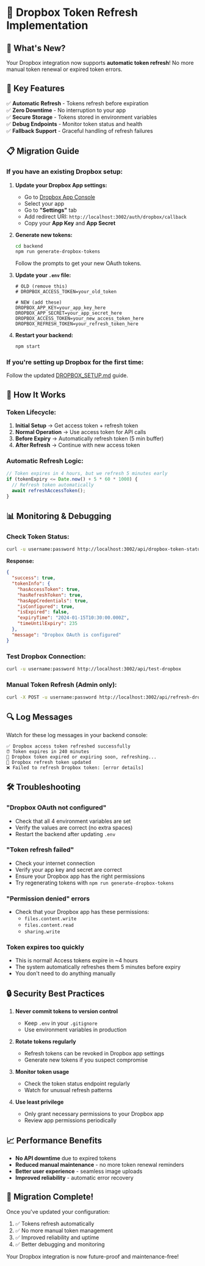 # 🔄 Dropbox Token Refresh Implementation

## 🎯 **What's New?**

Your Dropbox integration now supports **automatic token refresh**! No more manual token renewal or expired token errors.

## 🚀 **Key Features**

✅ **Automatic Refresh** - Tokens refresh before expiration  
✅ **Zero Downtime** - No interruption to your app  
✅ **Secure Storage** - Tokens stored in environment variables  
✅ **Debug Endpoints** - Monitor token status and health  
✅ **Fallback Support** - Graceful handling of refresh failures  

## 📋 **Migration Guide**

### **If you have an existing Dropbox setup:**

1. **Update your Dropbox App settings:**
   - Go to [Dropbox App Console](https://www.dropbox.com/developers/apps)
   - Select your app
   - Go to **"Settings"** tab
   - Add redirect URI: `http://localhost:3002/auth/dropbox/callback`
   - Copy your **App Key** and **App Secret**

2. **Generate new tokens:**
   ```bash
   cd backend
   npm run generate-dropbox-tokens
   ```
   Follow the prompts to get your new OAuth tokens.

3. **Update your `.env` file:**
   ```env
   # OLD (remove this)
   # DROPBOX_ACCESS_TOKEN=your_old_token
   
   # NEW (add these)
   DROPBOX_APP_KEY=your_app_key_here
   DROPBOX_APP_SECRET=your_app_secret_here
   DROPBOX_ACCESS_TOKEN=your_new_access_token_here
   DROPBOX_REFRESH_TOKEN=your_refresh_token_here
   ```

4. **Restart your backend:**
   ```bash
   npm start
   ```

### **If you're setting up Dropbox for the first time:**

Follow the updated [DROPBOX_SETUP.md](./DROPBOX_SETUP.md) guide.

## 🔧 **How It Works**

### **Token Lifecycle:**
1. **Initial Setup** → Get access token + refresh token
2. **Normal Operation** → Use access token for API calls
3. **Before Expiry** → Automatically refresh token (5 min buffer)
4. **After Refresh** → Continue with new access token

### **Automatic Refresh Logic:**
```javascript
// Token expires in 4 hours, but we refresh 5 minutes early
if (tokenExpiry <= Date.now() + 5 * 60 * 1000) {
  // Refresh token automatically
  await refreshAccessToken();
}
```

## 📊 **Monitoring & Debugging**

### **Check Token Status:**
```bash
curl -u username:password http://localhost:3002/api/dropbox-token-status
```

**Response:**
```json
{
  "success": true,
  "tokenInfo": {
    "hasAccessToken": true,
    "hasRefreshToken": true,
    "hasAppCredentials": true,
    "isConfigured": true,
    "isExpired": false,
    "expiryTime": "2024-01-15T10:30:00.000Z",
    "timeUntilExpiry": 235
  },
  "message": "Dropbox OAuth is configured"
}
```

### **Test Dropbox Connection:**
```bash
curl -u username:password http://localhost:3002/api/test-dropbox
```

### **Manual Token Refresh (Admin only):**
```bash
curl -X POST -u username:password http://localhost:3002/api/refresh-dropbox-token
```

## 🔍 **Log Messages**

Watch for these log messages in your backend console:

```
✅ Dropbox access token refreshed successfully
⏰ Token expires in 240 minutes
🔄 Dropbox token expired or expiring soon, refreshing...
🔄 Dropbox refresh token updated
❌ Failed to refresh Dropbox token: [error details]
```

## 🛠️ **Troubleshooting**

### **"Dropbox OAuth not configured"**
- Check that all 4 environment variables are set
- Verify the values are correct (no extra spaces)
- Restart the backend after updating `.env`

### **"Token refresh failed"**
- Check your internet connection
- Verify your app key and secret are correct
- Ensure your Dropbox app has the right permissions
- Try regenerating tokens with `npm run generate-dropbox-tokens`

### **"Permission denied" errors**
- Check that your Dropbox app has these permissions:
  - `files.content.write`
  - `files.content.read`
  - `sharing.write`

### **Token expires too quickly**
- This is normal! Access tokens expire in ~4 hours
- The system automatically refreshes them 5 minutes before expiry
- You don't need to do anything manually

## 🔒 **Security Best Practices**

1. **Never commit tokens to version control**
   - Keep `.env` in your `.gitignore`
   - Use environment variables in production

2. **Rotate tokens regularly**
   - Refresh tokens can be revoked in Dropbox app settings
   - Generate new tokens if you suspect compromise

3. **Monitor token usage**
   - Check the token status endpoint regularly
   - Watch for unusual refresh patterns

4. **Use least privilege**
   - Only grant necessary permissions to your Dropbox app
   - Review app permissions periodically

## 📈 **Performance Benefits**

- **No API downtime** due to expired tokens
- **Reduced manual maintenance** - no more token renewal reminders
- **Better user experience** - seamless image uploads
- **Improved reliability** - automatic error recovery

## 🎉 **Migration Complete!**

Once you've updated your configuration:

1. ✅ Tokens refresh automatically
2. ✅ No more manual token management
3. ✅ Improved reliability and uptime
4. ✅ Better debugging and monitoring

Your Dropbox integration is now future-proof and maintenance-free! 